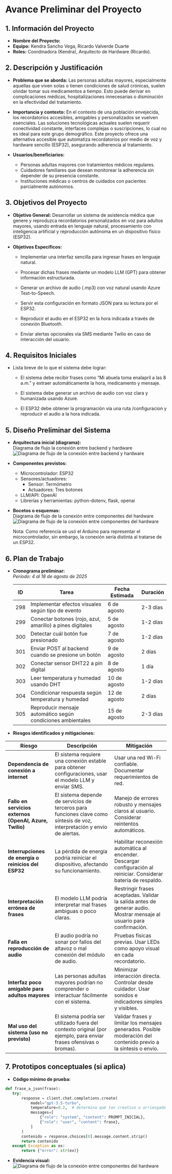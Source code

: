# Avance Preliminar del Proyecto

## 1. Información del Proyecto
- **Nombre del Proyecto:** 
- **Equipo:** Kendra Sancho Vega, Ricardo Valverde Duarte
- **Roles:** Coordinadora (Kendra), Arquitecto de Hardware (Ricardo).


## 2. Descripción y Justificación
- **Problema que se aborda:** Las personas adultas mayores, especialmente aquellas que viven solas o tienen condiciones de salud crónicas, suelen olvidar tomar sus medicamentos a tiempo. Esto puede derivar en complicaciones médicas, hospitalizaciones innecesarias o disminución en la efectividad del tratamiento.

- **Importancia y contexto:** En el contexto de una población envejecida, los recordatorios accesibles, amigables y personalizados se vuelven esenciales. Las soluciones tecnológicas actuales suelen requerir conectividad constante, interfaces complejas o suscripciones, lo cual no es ideal para este grupo demográfico. Este proyecto ofrece una alternativa accesible que automatiza recordatorios por medio de voz y hardware sencillo (ESP32), asegurando adherencia al tratamiento.

- **Usuarios/beneficiarios:**
  - Personas adultas mayores con tratamientos médicos regulares.
  - Cuidadores familiares que desean monitorear la adherencia sin depender de su presencia constante.
  - Instituciones médicas o centros de cuidados con pacientes parcialmente autónomos.


## 3. Objetivos del Proyecto
- **Objetivo General:** Desarrollar un sistema de asistencia médica que genere y reproduzca recordatorios personalizados en voz para adultos mayores, usando entrada en lenguaje natural, procesamiento con inteligencia artificial y reproducción autónoma en un dispositivo físico (ESP32).

- **Objetivos Específicos:**  
  - Implementar una interfaz sencilla para ingresar frases en lenguaje natural.

  - Procesar dichas frases mediante un modelo LLM (GPT) para obtener información estructurada.

  - Generar un archivo de audio (.mp3) con voz natural usando Azure Text-to-Speech.

  - Servir esta configuración en formato JSON para su lectura por el ESP32.

  - Reproducir el audio en el ESP32 en la hora indicada a través de conexión Bluetooth.

  - Enviar alertas opcionales vía SMS mediante Twilio en caso de interacción del usuario.

## 4. Requisitos Iniciales
- Lista breve de lo que el sistema debe lograr:  

  - El sistema debe recibir frases como “Mi abuela toma enalapril a las 8 a.m.” y extraer automáticamente la hora, medicamento y mensaje.

  - El sistema debe generar un archivo de audio con voz clara y humanizada usando Azure.

  - El ESP32 debe obtener la programación vía una ruta /configuracion y reproducir el audio a la hora indicada.

## 5. Diseño Preliminar del Sistema
- **Arquitectura inicial (diagrama):**  
Diagrama de flujo la conexión entre backend y hardware
  ![Diagrama de flujo de la conexión entre backend y hardware](arquitectura_general.png)



- **Componentes previstos:**  
  - Microcontrolador: ESP32
  - Sensores/actuadores: 
    - Sensor: Termómetro
    - Actuadores: Tres botones
  - LLM/API:  OpenAI
  - Librerías y herramientas: python-dotenv, flask, openai 

- **Bocetos o esquemas:**  
  Diagrama de flujo de la conexión entre componentes del hardware
  ![Diagrama de flujo de la conexión entre componentes del hardware](arquitectura_hardware.jpg)

  Nota: Como referencia se usó el Arduino para representar el microcontrolador, sin embargo, la conexión sería distinta al tratarse de un ESP32.

## 6. Plan de Trabajo
- **Cronograma preliminar:**  
*Período: 4 al 18 de agosto de 2025*

  | ID | Tarea | Fecha Estimada | Duración |
  |----|-------|----------------|----------|
  | 298 | Implementar efectos visuales según tipo de evento | 6 de agosto | 2-3 días |
  | 299 | Conectar botones (rojo, azul, amarillo) a pines digitales | 5 de agosto | 1-2 días |
  | 300 | Detectar cuál botón fue presionado | 7 de agosto | 1-2 días |
  | 301 | Enviar POST al backend cuando se presione un botón | 9 de agosto | 2 días |
  | 302 | Conectar sensor DHT22 a pin digital | 8 de agosto | 1 día |
  | 303 | Leer temperatura y humedad usando DHT | 10 de agosto | 1-2 días |
  | 304 | Condicionar respuesta según temperatura y humedad | 12 de agosto | 2 días |
  | 305 | Reproducir mensaje automático según condiciones ambientales | 15 de agosto | 2-3 días |



- **Riesgos identificados y mitigaciones:**  

| Riesgo | Descripción | Mitigación |
|--------|-------------|------------|
|  **Dependencia de conexión a internet** | El sistema requiere una conexión estable para obtener configuraciones, usar el modelo LLM y enviar SMS. | Usar una red Wi-Fi confiable. Documentar requerimientos de red.|
|  **Fallo en servicios externos (OpenAI, Azure, Twilio)** | El sistema depende de servicios de terceros para funciones clave como síntesis de voz, interpretación y envío de alertas. | Manejo de errores robusto y mensajes claros al usuario. Considerar reintentos automáticos. |
|  **Interrupciones de energía o reinicios del ESP32** | La pérdida de energía podría reiniciar el dispositivo, afectando su funcionamiento. | Habilitar reconexión automática al encender. Descargar configuración al reiniciar. Considerar batería de respaldo. |
|  **Interpretación errónea de frases** | El modelo LLM podría interpretar mal frases ambiguas o poco claras. | Restringir frases aceptadas. Validar la salida antes de generar audio. Mostrar mensaje al usuario para confirmación. |
|  **Falla en reproducción de audio** | El audio podría no sonar por fallos del altavoz o mal conexión del módulo de audio. | Pruebas físicas previas. Usar LEDs como apoyo visual en cada recordatorio. |
|  **Interfaz poco amigable para adultos mayores** | Las personas adultas mayores podrían no comprender o interactuar fácilmente con el sistema. | Minimizar interacción directa. Controlar desde cuidador. Usar sonidos e indicadores simples y visibles. |
|  **Mal uso del sistema (uso no previsto)** | El sistema podría ser utilizado fuera del contexto original (por ejemplo, para enviar frases ofensivas o bromas). | Validar frases y limitar los mensajes generados. Posible moderación del contenido previo a la síntesis o envío. |


## 7. Prototipos conceptuales (si aplica)
- **Código mínimo de prueba:**  
 ```python
def frase_a_json(frase):
    try:
        response = client.chat.completions.create(
            model="gpt-3.5-turbo",
            temperature=0.2,  # determina qué tan creativo o arriesgado es el modelo
            messages=[
                {"role": "system", "content": PROMPT_INICIAL},
                {"role": "user", "content": frase},
            ]
        )
        contenido = response.choices[0].message.content.strip()
        return contenido
    except Exception as ex:
        return {"error": str(ex)}
```

- **Evidencia visual:**  
  ![Diagrama de flujo de la conexión entre componentes del hardware](evidencia_visual_progreso.jpg)